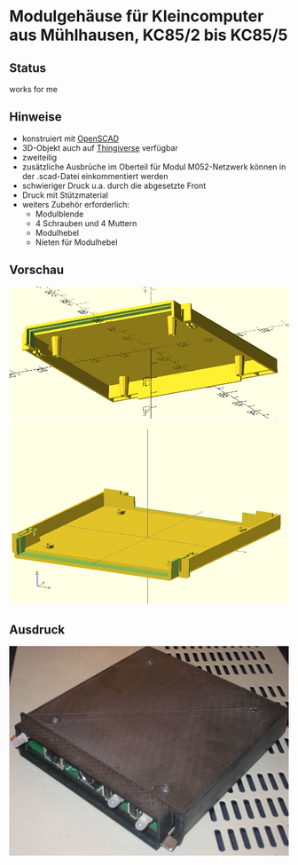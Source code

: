 # Modulgehäuse für Kleincomputer aus Mühlhausen, KC85/2 bis KC85/5

## Status

works for me

## Hinweise

- konstruiert mit [OpenSCAD](https://openscad.org/)
- 3D-Objekt auch auf [Thingiverse](https://www.thingiverse.com/thing:2783113) verfügbar
- zweiteilig
- zusätzliche Ausbrüche im Oberteil für Modul M052-Netzwerk können in der .scad-Datei einkommentiert werden
- schwieriger Druck u.a. durch die abgesetzte Front
- Druck mit Stützmaterial
- weiters Zubehör erforderlich:
  * Modulblende
  * 4 Schrauben und 4 Muttern
  * Modulhebel
  * Nieten für Modulhebel


## Vorschau
![preview](Oberteil_preview.png)
![preview](Unterteil_preview.png)

## Ausdruck
![printed](Modul_printed.jpg)
